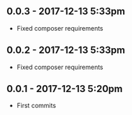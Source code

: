 ## 0.0.3 - 2017-12-13 5:33pm

- Fixed composer requirements

## 0.0.2 - 2017-12-13 5:33pm

- Fixed composer requirements

## 0.0.1 - 2017-12-13 5:20pm

- First commits
